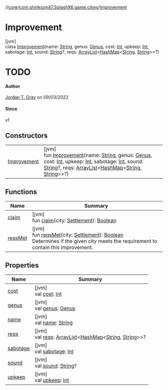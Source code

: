 //[core](../../../index.md)/[com.shinkson47.SplashX6.game.cities](../index.md)/[Improvement](index.md)

# Improvement

[jvm]\
class [Improvement](index.md)(name: [String](https://kotlinlang.org/api/latest/jvm/stdlib/kotlin/-string/index.html), genus: [Genus](../-genus/index.md), cost: [Int](https://kotlinlang.org/api/latest/jvm/stdlib/kotlin/-int/index.html), upkeep: [Int](https://kotlinlang.org/api/latest/jvm/stdlib/kotlin/-int/index.html), sabotage: [Int](https://kotlinlang.org/api/latest/jvm/stdlib/kotlin/-int/index.html), sound: [String](https://kotlinlang.org/api/latest/jvm/stdlib/kotlin/-string/index.html)?, reqs: [ArrayList](https://kotlinlang.org/api/latest/jvm/stdlib/kotlin.collections/-array-list/index.html)&lt;[HashMap](https://kotlinlang.org/api/latest/jvm/stdlib/kotlin.collections/-hash-map/index.html)&lt;[String](https://kotlinlang.org/api/latest/jvm/stdlib/kotlin/-string/index.html), [String](https://kotlinlang.org/api/latest/jvm/stdlib/kotlin/-string/index.html)&gt;&gt;?)

# TODO

#### Author

[Jordan T. Gray](https://www.shinkson47.in) on 09/03/2022

#### Since

v1

## Constructors

| | |
|---|---|
| [Improvement](-improvement.md) | [jvm]<br>fun [Improvement](-improvement.md)(name: [String](https://kotlinlang.org/api/latest/jvm/stdlib/kotlin/-string/index.html), genus: [Genus](../-genus/index.md), cost: [Int](https://kotlinlang.org/api/latest/jvm/stdlib/kotlin/-int/index.html), upkeep: [Int](https://kotlinlang.org/api/latest/jvm/stdlib/kotlin/-int/index.html), sabotage: [Int](https://kotlinlang.org/api/latest/jvm/stdlib/kotlin/-int/index.html), sound: [String](https://kotlinlang.org/api/latest/jvm/stdlib/kotlin/-string/index.html)?, reqs: [ArrayList](https://kotlinlang.org/api/latest/jvm/stdlib/kotlin.collections/-array-list/index.html)&lt;[HashMap](https://kotlinlang.org/api/latest/jvm/stdlib/kotlin.collections/-hash-map/index.html)&lt;[String](https://kotlinlang.org/api/latest/jvm/stdlib/kotlin/-string/index.html), [String](https://kotlinlang.org/api/latest/jvm/stdlib/kotlin/-string/index.html)&gt;&gt;?) |

## Functions

| Name | Summary |
|---|---|
| [claim](claim.md) | [jvm]<br>fun [claim](claim.md)(city: [Settlement](../-settlement/index.md)): [Boolean](https://kotlinlang.org/api/latest/jvm/stdlib/kotlin/-boolean/index.html) |
| [reqsMet](reqs-met.md) | [jvm]<br>fun [reqsMet](reqs-met.md)(city: [Settlement](../-settlement/index.md)): [Boolean](https://kotlinlang.org/api/latest/jvm/stdlib/kotlin/-boolean/index.html)<br>Determines if the given city meets the requirement to contain this improvement. |

## Properties

| Name | Summary |
|---|---|
| [cost](cost.md) | [jvm]<br>val [cost](cost.md): [Int](https://kotlinlang.org/api/latest/jvm/stdlib/kotlin/-int/index.html) |
| [genus](genus.md) | [jvm]<br>val [genus](genus.md): [Genus](../-genus/index.md) |
| [name](name.md) | [jvm]<br>val [name](name.md): [String](https://kotlinlang.org/api/latest/jvm/stdlib/kotlin/-string/index.html) |
| [reqs](reqs.md) | [jvm]<br>val [reqs](reqs.md): [ArrayList](https://kotlinlang.org/api/latest/jvm/stdlib/kotlin.collections/-array-list/index.html)&lt;[HashMap](https://kotlinlang.org/api/latest/jvm/stdlib/kotlin.collections/-hash-map/index.html)&lt;[String](https://kotlinlang.org/api/latest/jvm/stdlib/kotlin/-string/index.html), [String](https://kotlinlang.org/api/latest/jvm/stdlib/kotlin/-string/index.html)&gt;&gt;? |
| [sabotage](sabotage.md) | [jvm]<br>val [sabotage](sabotage.md): [Int](https://kotlinlang.org/api/latest/jvm/stdlib/kotlin/-int/index.html) |
| [sound](sound.md) | [jvm]<br>val [sound](sound.md): [String](https://kotlinlang.org/api/latest/jvm/stdlib/kotlin/-string/index.html)? |
| [upkeep](upkeep.md) | [jvm]<br>val [upkeep](upkeep.md): [Int](https://kotlinlang.org/api/latest/jvm/stdlib/kotlin/-int/index.html) |
